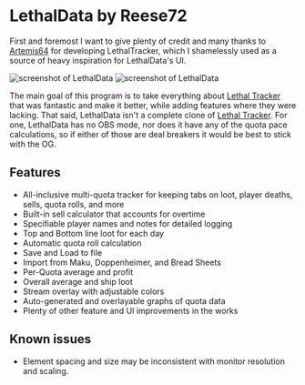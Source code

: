 # LethalData by Reese72

First and foremost I want to give plenty of credit and many thanks to [Artemis64](https://github.com/Artemis6425) for developing LethalTracker, which I shamelessly used as a source of heavy inspiration for LethalData's UI.

![screenshot of LethalData](https://i.imgur.com/W1GVyfi.png)
![screenshot of LethalData](https://i.imgur.com/G4f2hXm.png)

The main goal of this program is to take everything about [Lethal Tracker](https://github.com/Artemis6425/LethalTracker) that was fantastic and make it better, while adding features where they were lacking.
That said, LethalData isn't a complete clone of [Lethal Tracker](https://github.com/Artemis6425/LethalTracker). For one, LethalData has no OBS mode, nor does it have any of the quota pace calculations, so if either of those are deal breakers it would be best to stick with the OG.

## Features

- All-inclusive multi-quota tracker for keeping tabs on loot, player deaths, sells, quota rolls, and more
- Built-in sell calculator that accounts for overtime
- Specifiable player names and notes for detailed logging
- Top and Bottom line loot for each day
- Automatic quota roll calculation 
- Save and Load to file
- Import from Maku, Doppenheimer, and Bread Sheets
- Per-Quota average and profit
- Overall average and ship loot
- Stream overlay with adjustable colors
- Auto-generated and overlayable graphs of quota data
- Plenty of other feature and UI improvements in the works


## Known issues
- Element spacing and size may be inconsistent with monitor resolution and scaling.
